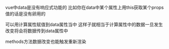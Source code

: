 vue中data是没有响应式功能的 比如你在data中某个属性上用this获取某个props值的话是没有卵用的

可以用计算属性赋值到data属性当中   这样子就相当于计算属性中的数据一旦发生改变将会将数据传到data属性中

methods方法数据改变也能触发重新渲染